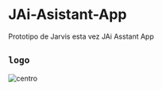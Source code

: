 # JAi-Asistant-App
Prototipo de Jarvis esta vez JAi Asstant App

## `logo`

![centro](https://github.com/VictorArdila/JAi-Asistant-App/assets/89551043/7ff493f2-6f21-4c09-831d-8306f805700c)
